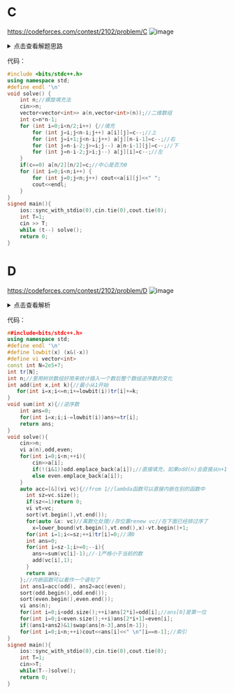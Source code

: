 # C
https://codeforces.com/contest/2102/problem/C
![image](https://img2024.cnblogs.com/blog/3627480/202505/3627480-20250512190102445-165669157.png)

<details>
<summary>点击查看解题思路</summary>
解题思路
为了最大化 MEX 的总和，我们需要考虑如何让尽可能多的子网格包含连续的数字从 0 开始。因为：

如果一个子网格包含 0, 1, ..., k-1，但不包含 k，那么它的 MEX 是 k。

更大的 k 会贡献更大的 MEX 值。

因此，我们需要让小的数字（尤其是 0, 1, 2, ...）尽可能地集中在某些区域，这样包含这些数字的子网格可以有较高的 MEX。

观察给定代码
给定的代码是一个螺旋填充的算法：

从外向内螺旋填充数字，从最大的数字 
n^2−1 开始递减。

对于偶数 n，螺旋会完整填充；对于奇数 n，中心会剩下一个格子填充 0。
为什么螺旋填充？
螺旋填充的目的是将较大的数字放在外围，较小的数字放在内层。这样：

小的数字（尤其是 0）集中在中心。

任何包含中心的子网格会包含 0，因此 MEX 至少为 1。

如果子网格包含 0 和 1，MEX 至少为 2，以此类推。

这种排列方式可以最大化包含连续小数字的子网格数量，从而最大化 MEX 的总和。
</details>

代码：
```cpp
#include <bits/stdc++.h>
using namespace std;
#define endl '\n'
void solve() {
    int n;//螺旋填充法
    cin>>n;
    vector<vector<int>> a(n,vector<int>(n));//二维数组
    int c=n*n-1;
    for (int i=0;i<n/2;i++) {//填充
        for (int j=i;j<n-i;j++) a[i][j]=c--;//上
        for (int j=i+1;j<n-i;j++) a[j][n-i-1]=c--;//右
        for (int j=n-i-2;j>=i;j--) a[n-i-1][j]=c--;//下
        for (int j=n-i-2;j>i;j--) a[j][i]=c--;//左
    }
    if(c==0) a[n/2][n/2]=c;//中心是否为0
    for (int i=0;i<n;i++) {
        for (int j=0;j<n;j++) cout<<a[i][j]<<" ";
        cout<<endl;
    }
}
signed main(){
    ios::sync_with_stdio(0),cin.tie(0),cout.tie(0);
    int T=1;
    cin >> T;
    while (t--) solve();
    return 0;
}

```
# D
https://codeforces.com/contest/2102/problem/D
![image](https://img2024.cnblogs.com/blog/3627480/202505/3627480-20250513185137465-1104100133.png)

<details>
<summary>点击查看解析</summary>

![image](https://img2024.cnblogs.com/blog/3627480/202505/3627480-20250513185345977-499299732.png)
</details>

代码：
```cpp
##include<bits/stdc++.h>
using namespace std;
#define endl '\n'
#define lowbit(x) (x&(-x))
#define vi vector<int>
const int N=2e5+7;
int tr[N];
int n;//里用树状数组好用来统计插入一个数后整个数组逆序数的变化
int add(int x,int k){//最小从1开始
   for(int i=x;i<=n;i+=lowbit(i))tr[i]+=k;
}
void sum(int x){//逆序数
    int ans=0;
    for(int i=x;i;i-=lowbit(i))ans+=tr[i];
    return ans;
}
void solve(){
    cin>>n;
    vi a(n),odd,even;
    for(int i=0;i<n;++i){
        cin>>a[i];
        if(!(i&1))odd.emplace_back(a[i]);//直接填充，如果odd(n)会直接从n+1开始填充
        else even.emplace_back(a[i]);
    }
    auto acc=[&](vi vc){//from 1//lambda函数可以直接内嵌在别的函数中
      int sz=vc.size();
      if(sz<=1)return 0;
      vi vt=vc;
      sort(vt.begin(),vt.end());
      for(auto &x: vc)//离散化处理//存位置renew vc//在下面已经排过序了
        x=lower_bound(vt.begin(),vt.end(),x)-vt.begin()+1;
      for(int i=1;i<=sz;++i)tr[i]=0;//清0
      int ans=0;
      for(int i=sz-1;i>=0;--i){
        ans+=sum(vc[i]-1);//-1严格小于当前的数
        add(vc[i],1);
      }
      return ans;
    };//内嵌函数可以看作一个语句了
    int ans1=acc(odd), ans2=acc(even);
    sort(odd.begin(),odd.end());
    sort(even.begin(),even.end());
    vi ans(n);
    for(int i=0;i<odd.size();++i)ans[2*i]=odd[i];//ans[0]是第一位
    for(int i=0;i<even.size();++i)ans[2*i+1]=even[i];
    if((ans1+ans2)&1)swap(ans[n-3],ans[n-1]);
    for(int i=0;i<n;++i)cout<<ans[i]<<" \n"[i==n-1];//索引
}
signed main(){
    ios::sync_with_stdio(0),cin.tie(0),cout.tie(0);
    int T=1;
    cin>>T;
    while(T--)solve();
    return 0;
}


```
